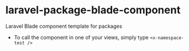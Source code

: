 # laravel-package-blade-component
Laravel Blade component template for packages

- To call the component in one of your views, simply type `<x-namespace-test />`
